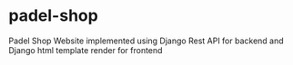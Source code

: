 # padel-shop
Padel Shop Website implemented using Django Rest API for backend and Django html template render for frontend
